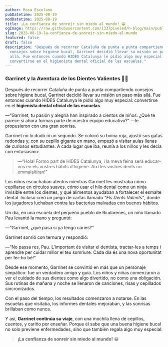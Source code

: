 ```yaml
---
author: Rosa Escolano
pubDatetime: 2025-08-19
modDatetime: 2025-08-19
title: ¡La confianza de sonreír sin miedo al mundo! 😁
ogImage: https://raw.githubusercontent.com/1337pixeled/h-blog/main/public/assets/garrinet2.webp
slug: 2025-08-19-la-confianza-de-sonreir-sin-miedo-al-mundo
featured: false
draft: false
description: "Después de recorrer Cataluña de punta a punta compartiendo
  consejos sobre higiene bucal, Garrinet decidió llevar su misión un paso más
  allá. Fue entonces cuando HIDES Catalunya le pidió algo muy especial:
  convertirse en el higienista dental oficial de las escuelas."
---
```

### **Garrinet y la Aventura de los Dientes Valientes** 🦷🐷

Después de recorrer Cataluña de punta a punta compartiendo consejos sobre higiene bucal, Garrinet decidió llevar su misión un paso más allá. Fue entonces cuando HIDES Catalunya le pidió algo muy especial: convertirse en el **higienista dental oficial de las escuelas**.

—“Garrinet, tu pasión y alegría han inspirado a cientos de niños. ¿Qué te parece si ahora formas parte de nuestro equipo educativo?” —le propusieron con una gran sonrisa.

Garrinet no lo dudó ni un segundo. Se colocó su boina roja, ajustó sus gafas redondas y, con su cepillo gigante en mano, empezó a visitar aulas llenas de curiosos estudiantes. A cada lugar que iba, reunía a los niños y les decía con entusiasmo:

> —“Hola! Formo part de HIDES Catalunya, i la meva feina serà educar-vos en els vostres hàbits d’higiene. Així les vostres dents no emmalaltiran!”

Los niños escuchaban atentos mientras Garrinet les mostraba cómo cepillarse en círculos suaves, cómo usar el hilo dental como un ninja invisible entre los dientes, y qué alimentos ayudaban a fortalecer el esmalte dental. Incluso creó un juego de cartas llamado _“Els Dents Valents”_, donde los jugadores luchaban contra las bacterias malvadas con buenos hábitos.

Un día, en una escuela del pequeño pueblo de Riudarenes, un niño llamado Pau levantó la mano y preguntó:

—“Garrinet, ¿qué pasa si ya tengo caries?”

Garrinet sonrió con ternura y respondió:

—“No passa res, Pau. L’important és visitar el dentista, tractar-les a temps i aprendre per cuidar millor el teu somriure. Cada dia és una nova oportunitat per fer-ho bé!”

Desde ese momento, Garrinet se convirtió en más que un personaje simpático: fue un verdadero amigo y guía. Los niños y niñas comenzaron a ver el cuidado de sus dientes como algo divertido, no como una obligación. Sus rutinas de mañana y noche se llenaron de canciones, risas y cepillados sincronizados.

Con el paso del tiempo, los resultados comenzaron a notarse. En las escuelas que visitaba, los informes dentales mejoraban, y las sonrisas brillaban como nunca.

Y así, **Garrinet continúa su viaje**, con una mochila llena de cepillos, cuentos, y cariño por enseñar. Porque él sabe que una buena higiene bucal no solo previene enfermedades, sino que también regala algo muy especial:

> **¡La confianza de sonreír sin miedo al mundo!** 😁